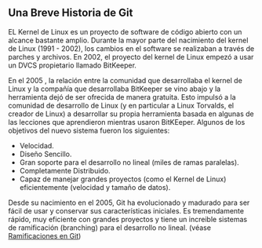 ## Una Breve Historia de Git

EL Kernel de Linux es un proyecto de software de código abierto con un alcance bastante amplio. Durante la mayor parte del nacimiento del kernel de Linux (1991 - 2002), los cambios en el software se realizaban a través de parches y archivos. En 2002, el proyecto del kernel de  Linux empezó a usar un DVCS propietario llamado BitKeeper.

En el 2005 , la relación entre la comunidad que desarrollaba el kernel de Linux y la compañía que desarrollaba BitKeeper se vino abajo y la herramienta dejó de ser ofrecida de manera gratuita. Esto impulsó a la comunidad de desarrollo de Linux (y en particular a Linux Torvalds, el creador de Linux) a desarrollar su propia herramienta basada en algunas de las lecciones que aprendieron mientras usaron BitKEeper. Algunos de los objetivos del nuevo sistema fueron los siguientes:

- Velocidad.
- Diseño Sencillo.
- Gran soporte para el desarrollo no lineal (miles de ramas paralelas).
- Completamente Distribuido.
- Capaz de manejar grandes proyectos (como el Kernel de Linux) eficientemente (velocidad y tamaño de datos).

Desde su nacimiento en el 2005, Git ha evolucionado y madurado para ser fácil de usar y conservar sus características iniciales. Es tremendamente rápido, muy eficiente con grandes proyectos y tiene un increible sistemas de ramificación (branching) para el desarrollo no lineal. (véase [Ramificaciones en Git](https://git-scm.com/book/es/v2/Ramificaciones-en-Git-%C2%BFQu%C3%A9-es-una-rama%3F#ch03-git-branching))